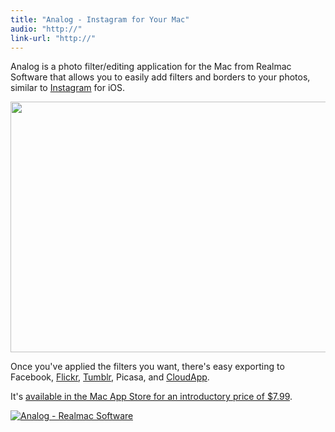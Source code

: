 ```yaml
---
title: "Analog - Instagram for Your Mac"
audio: "http://"
link-url: "http://"
---
```

<p>Analog is a photo filter/editing application for the Mac from Realmac Software that allows you to easily add filters and borders to your photos, similar to <a href="https://chrisenns.com/2011/09/20/instagram-version-2-0/">Instagram</a> for iOS.</p>
<p><img src="https://chrisenns.com/wp-content/uploads/2011/09/Screen-Shot-2011-09-28-at-1.21.42-PM.png" alt="" title="Analog Screenshot" width="601" height="401" class="aligncenter size-full wp-image-19664" /></p>
<p>Once you've applied the filters you want, there's easy exporting to Facebook, <a href="http://www.flickr.com">Flickr</a>, <a href="http://www.tumblr.com">Tumblr</a>, Picasa, and <a href="http://getcloudapp.com/">CloudApp</a>.</p>
<p>It's <a href="http://click.linksynergy.com/fs-bin/stat?id=6PFrOqNV4B8&offerid=146261&type=3&subid=0&tmpid=1826&RD_PARM1=http%253A%252F%252Fitunes.apple.com%252Fca%252Fapp%252Fanalog%252Fid418343177%253Fmt%253D12%2526uo%253D4%2526partnerId%253D30" target="itunes_store">available in the Mac App Store for an introductory price of $7.99</a>.</p>
<p><a href="http://click.linksynergy.com/fs-bin/stat?id=6PFrOqNV4B8&offerid=146261&type=3&subid=0&tmpid=1826&RD_PARM1=http%253A%252F%252Fitunes.apple.com%252Fca%252Fapp%252Fanalog%252Fid418343177%253Fmt%253D12%2526uo%253D4%2526partnerId%253D30" target="itunes_store"><img src="http://ax.phobos.apple.com.edgesuite.net/images/web/linkmaker/badge_macappstore-lrg.gif" alt="Analog - Realmac Software" style="border: 0;"/></a></p>
